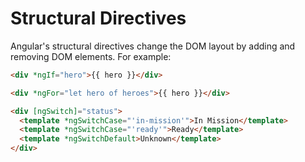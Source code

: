 # Structural Directives

Angular's structural directives change the DOM layout by adding and removing DOM elements. For example:

```html
<div *ngIf="hero">{{ hero }}</div>

<div *ngFor="let hero of heroes">{{ hero }}</div>

<div [ngSwitch]="status">
  <template *ngSwitchCase="'in-mission'">In Mission</template>
  <template *ngSwitchCase="'ready'">Ready</template>
  <template *ngSwitchDefault>Unknown</template>
</div>
```

